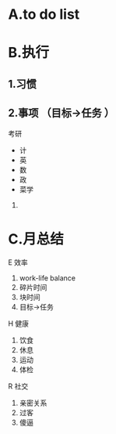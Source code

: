# A.to do list

# B.执行
## 1.习惯

## 2.事项 （目标→任务 ）
  考研
* 计  
* 英  
* 数  
* 政
* 菜学
1. 
# C.月总结
E 效率
1. work-life balance  
2. 碎片时间  
3. 块时间  
4. 目标→任务  
   
H 健康
1. 饮食  
2. 休息  
3. 运动  
4. 体检

R 社交
1. 亲密关系
2. 过客
3. 傻逼
  